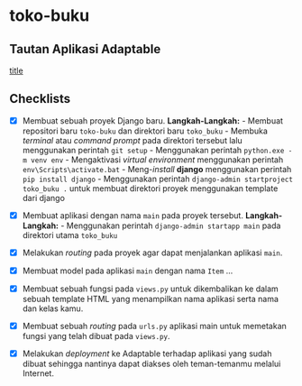 # toko-buku

## Tautan Aplikasi Adaptable
[title](https://rasheev-tokobuku.adaptable.app)

## Checklists
- [x] Membuat sebuah proyek Django baru.
        **Langkah-Langkah:**
        - Membuat repositori baru `toko-buku` dan direktori baru `toko_buku`
        - Membuka *terminal* atau *command prompt* pada direktori tersebut lalu menggunakan perintah `git setup`
        - Menggunakan perintah `python.exe -m venv env`
        - Mengaktivasi *virtual environment* menggunakan perintah `env\Scripts\activate.bat`
        - Meng-*install* **django** menggunakan perintah `pip install django`
        - Menggunakan perintah `django-admin startproject toko_buku .` untuk membuat direktori proyek menggunakan template dari django

- [x] Membuat aplikasi dengan nama `main` pada proyek tersebut.
        **Langkah-Langkah:**
        - Menggunakan perintah `django-admin startapp main` pada direktori utama `toko_buku`

- [x] Melakukan *routing* pada proyek agar dapat menjalankan aplikasi `main`.

- [x] Membuat model pada aplikasi `main` dengan nama `Item` ...

- [x] Membuat sebuah fungsi pada `views.py` untuk dikembalikan ke dalam sebuah template HTML yang menampilkan nama aplikasi serta nama dan kelas kamu.

- [x] Membuat sebuah *routing* pada `urls.py` aplikasi main untuk memetakan fungsi yang telah dibuat pada `views.py`.

- [x] Melakukan *deployment* ke Adaptable terhadap aplikasi yang sudah dibuat sehingga nantinya dapat diakses oleh teman-temanmu melalui Internet.